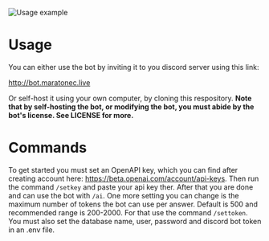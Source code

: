 ![Usage example](https://i.imgur.com/sxyyHgW.png "Usage example")

# Usage
You can either use the bot by inviting it to you discord server using this link: 

http://bot.maratonec.live

Or self-host it using your own computer, by cloning this respository. **Note that by self-hosting the bot, or modifying the bot, you must abide by the bot's license. See LICENSE for more.**
# Commands
To get started you must set an OpenAPI key, which you can find after creating account here: https://beta.openai.com/account/api-keys. Then run the command `/setkey` and paste your api key ther.
After that you are done and can use the bot with `/ai`.
One more setting you can change is the maximum number of tokens the bot can use per answer. Default is 500 and recommended range is 200-2000. For that use the command `/settoken`. You must also set the database name, user, password and discord bot token in an .env file.
